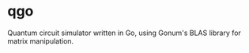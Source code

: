 # qgo
Quantum circuit simulator written in Go, using Gonum's BLAS library for matrix manipulation.


